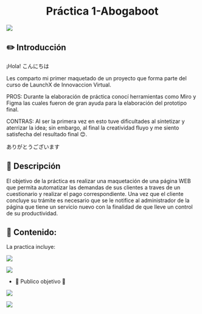 <h1 align = "center"> Práctica 1-Abogaboot </h1>
<p align = "left">
<img src = https://img.shields.io/badge/STATUS-EN%20DESAROLLO-green)>
</p>

## :pencil2: Introducción
¡Hola! こんにちは

Les comparto mi primer maquetado de un proyecto que forma parte del curso de LaunchX de Innovaccion Virtual. 

PROS: 
Durante la elaboración de práctica conocí herramientas como Miro y Figma las cuales fueron de gran ayuda para la elaboración del prototipo final.

CONTRAS:
Al ser la primera vez en esto tuve dificultades al sintetizar y aterrizar la idea; sin embargo, al final la creatividad fluyo y me siento satisfecha del resultado final :blush:. 

ありがとうございます

## :page_facing_up: Descripción

El objetivo de la práctica es realizar una maquetación de una página WEB que permita automatizar las demandas de sus clientes a traves de un cuestionario y realizar el pago correspondiente.
Una vez que el cliente concluye su trámite es necesario que se le notifice al administrador de la página que tiene un servicio nuevo con la finalidad de que lleve un control de su productividad.


## :open_file_folder: Contenido: 
La practica incluye: 

<a href="https://github.com/LeticiaOlivera/Practicas-de-Intro-a-Frontend-Abogabot/blob/main/Toma%20de%20requerimientos.pdf"><img src="https://img.shields.io/badge/P1-Toma%20de%20requerimientos%20-blue"></a><br>

<a href="https://github.com/LeticiaOlivera/Practicas-de-Intro-a-Frontend-Abogabot/blob/main/Buyer%20Person.pdf"><img src="https://img.shields.io/badge/P1-Buyer%20Person%20-blue"></a><br>

- :construction: Publico objetivo :construction:

<a href="https://github.com/LeticiaOlivera/Practicas-de-Intro-a-Frontend-Abogabot/blob/main/Wireframe%20UX.pdf"><img src="https://img.shields.io/badge/P1-Wireframe %20UX%20-blue"></a><br>

<a href="https://www.figma.com/proto/fxDpvi9t94p0q6EJki0E7G/ABOGABOT?node-id=14%3A6&scaling=min-zoom&page-id=0%3A1&starting-point-node-id=14%3A6"><img src="https://img.shields.io/badge/P1-UI%20-blue"></a><br>

